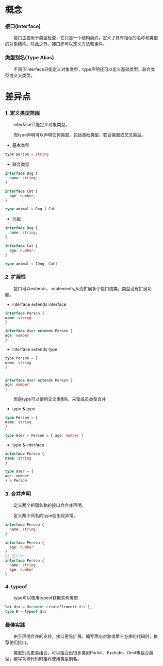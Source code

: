 # 概念
### 接口(Interface)
&emsp;&emsp;接口主要用于类型检查，它只是一个结构契约，定义了具有相似的名称和类型的对象结构。除此之外，接口还可以定义方法和事件。

### 类型别名(Type Alias)
&emsp;&emsp;不同于interface只能定义对象类型，type声明还可以定义基础类型、联合类型或交叉类型。

# 差异点
### 1. 定义类型范围
&emsp;&emsp;interface只能定义对象类型。

&emsp;&emsp;而type声明可以声明任何类型，包括基础类型、联合类型或交叉类型。

* 基本类型
```ts
type person = string
```
* 联合类型
```ts
interface Dog {
  name: string;
}

interface Cat {
  age: number;
}

type animal = Dog | Cat
```
* 元祖
```ts
interface Dog {
  name: string;
}

interface Cat {
  age: number;
}

type animal = [Dog, Cat]
```

### 2. 扩展性
&emsp;&emsp;接口可以extends、implements,从而扩展多个接口或类。类型没有扩展功能。

* interface extends interface
```ts
interface Person {
name: string
}

interface User extends Person {
age: number
}
```

* interface extends type
```ts
type Person = {
name: string
}


interface User extends Person {
age: number
}
```
&emsp;&emsp;但是type可以使用交叉类型&，来使成员类型合并
* type & type
```ts
type Person = {
name: string
}

type User = Person & { age: number }
```

* type & interface
```ts
interface Person {
name: string
}

type User = {
age: number
} & Person
```

### 3. 合并声明
&emsp;&emsp;定义两个相同名称的接口会合并声明。

&emsp;&emsp;定义两个同名的type会出现异常。

```ts
interface Person {
  name: string
}

interface Person {
  age: number
}
// 合并为:
interface Person {
  name: string
  age: number
} 
```

### 4. typeof
&emsp;&emsp;type可以使用typeof获取实例类型

```ts
let div = document.createElement('div');
type B = typeof div
```

### 最佳实践
&emsp;&emsp;由于声明合并的支持，接口更易扩展，编写面向对象或第三方库的代码时，推荐使用接口。

&emsp;&emsp;类型别名更易组合，可以组合出很多类似Partial、Exclude、Omit等组合类型，编写功能代码时推荐使用类型别名。